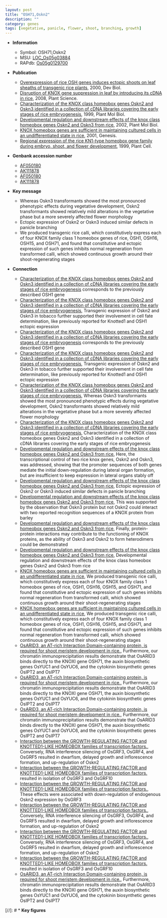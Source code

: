 ```yaml
---
layout: post
title: "OSH71,Oskn2"
description: ""
category: genes
tags: [vegetative, panicle, flower, shoot, branching, growth]
---
```


* **Information**  
    + Symbol: OSH71,Oskn2  
    + MSU: [LOC_Os05g03884](http://rice.plantbiology.msu.edu/cgi-bin/ORF_infopage.cgi?orf=LOC_Os05g03884)  
    + RAPdb: [Os05g0129700](http://rapdb.dna.affrc.go.jp/viewer/gbrowse_details/irgsp1?name=Os05g0129700)  

* **Publication**  
    + [Overexpression of rice OSH genes induces ectopic shoots on leaf sheaths of transgenic rice plants](http://www.ncbi.nlm.nih.gov/pubmed?term=Overexpression+of+rice+OSH+genes+induces+ectopic+shoots+on+leaf+sheaths+of+transgenic+rice+plants%5BTitle%5D), 2000, Dev Biol.
    + [Disruption of KNOX gene suppression in leaf by introducing its cDNA in rice](http://www.ncbi.nlm.nih.gov/pubmed?term=Disruption+of+KNOX+gene+suppression+in+leaf+by+introducing+its+cDNA+in+rice%5BTitle%5D), 2008, Plant Science.
    + [Characterization of the KNOX class homeobox genes Oskn2 and Oskn3 identified in a collection of cDNA libraries covering the early stages of rice embryogenesis](http://www.ncbi.nlm.nih.gov/pubmed?term=Characterization+of+the+KNOX+class+homeobox+genes+Oskn2+and+Oskn3+identified+in+a+collection+of+cDNA+libraries+covering+the+early+stages+of+rice+embryogenesis%5BTitle%5D), 1999, Plant Mol Biol.
    + [Developmental regulation and downstream effects of the knox class homeobox genes Oskn2 and Oskn3 from rice](http://www.ncbi.nlm.nih.gov/pubmed?term=Developmental+regulation+and+downstream+effects+of+the+knox+class+homeobox+genes+Oskn2+and+Oskn3+from+rice%5BTitle%5D), 2002, Plant Mol Biol.
    + [KNOX homeobox genes are sufficient in maintaining cultured cells in an undifferentiated state in rice](http://www.ncbi.nlm.nih.gov/pubmed?term=KNOX+homeobox+genes+are+sufficient+in+maintaining+cultured+cells+in+an+undifferentiated+state+in+rice%5BTitle%5D), 2001, Genesis.
    + [Regional expression of the rice KN1-type homeobox gene family during embryo, shoot, and flower development](http://www.ncbi.nlm.nih.gov/pubmed?term=Regional+expression+of+the+rice+KN1-type+homeobox+gene+family+during+embryo,+shoot,+and+flower+development%5BTitle%5D), 1999, Plant Cell.

* **Genbank accession number**  
    + [AF050180](http://www.ncbi.nlm.nih.gov/nuccore/AF050180)
    + [AK111878](http://www.ncbi.nlm.nih.gov/nuccore/AK111878)
    + [AF050180](http://www.ncbi.nlm.nih.gov/nuccore/AF050180)
    + [AK111878](http://www.ncbi.nlm.nih.gov/nuccore/AK111878)

* **Key message**  
    + Whereas Oskn3 transformants showed the most pronounced phenotypic effects during vegetative development, Oskn2 transformants showed relatively mild alterations in the vegetative phase but a more severely affected flower morphology
    + Ectopic expression of Oskn2 or Oskn3 induced similar defects in panicle branching
    + We produced transgenic rice calli, which constitutively express each of four KNOX family class 1 homeobox genes of rice, OSH1, OSH16, OSH15, and OSH71, and found that constitutive and ectopic expression of such genes inhibits normal regeneration from transformed calli, which showed continuous growth around their shoot-regenerating stages

* **Connection**  
    + [Characterization of the KNOX class homeobox genes Oskn2 and Oskn3 identified in a collection of cDNA libraries covering the early stages of rice embryogenesis](Oskn1) corresponds to the previously described OSH1 gene
    + [Characterization of the KNOX class homeobox genes Oskn2 and Oskn3 identified in a collection of cDNA libraries covering the early stages of rice embryogenesis](http://www.ncbi.nlm.nih.gov/pubmed?term=Characterization+of+the+KNOX+class+homeobox+genes+Oskn2+and+Oskn3+identified+in+a+collection+of+cDNA+libraries+covering+the+early+stages+of+rice+embryogenesis%5BTitle%5D), Transgenic expression of Oskn2 and Oskn3 in tobacco further supported their involvement in cell fate determination, like previously reported for Knotted1 and OSH1 ectopic expression
    + [Characterization of the KNOX class homeobox genes Oskn2 and Oskn3 identified in a collection of cDNA libraries covering the early stages of rice embryogenesis](Oskn1) corresponds to the previously described OSH1 gene
    + [Characterization of the KNOX class homeobox genes Oskn2 and Oskn3 identified in a collection of cDNA libraries covering the early stages of rice embryogenesis](http://www.ncbi.nlm.nih.gov/pubmed?term=Characterization+of+the+KNOX+class+homeobox+genes+Oskn2+and+Oskn3+identified+in+a+collection+of+cDNA+libraries+covering+the+early+stages+of+rice+embryogenesis%5BTitle%5D), Transgenic expression of Oskn2 and Oskn3 in tobacco further supported their involvement in cell fate determination, like previously reported for Knotted1 and OSH1 ectopic expression
    + [Characterization of the KNOX class homeobox genes Oskn2 and Oskn3 identified in a collection of cDNA libraries covering the early stages of rice embryogenesis](http://www.ncbi.nlm.nih.gov/pubmed?term=Characterization+of+the+KNOX+class+homeobox+genes+Oskn2+and+Oskn3+identified+in+a+collection+of+cDNA+libraries+covering+the+early+stages+of+rice+embryogenesis%5BTitle%5D), Whereas Oskn3 transformants showed the most pronounced phenotypic effects during vegetative development, Oskn2 transformants showed relatively mild alterations in the vegetative phase but a more severely affected flower morphology
    + [Characterization of the KNOX class homeobox genes Oskn2 and Oskn3 identified in a collection of cDNA libraries covering the early stages of rice embryogenesis](http://www.ncbi.nlm.nih.gov/pubmed?term=Characterization+of+the+KNOX+class+homeobox+genes+Oskn2+and+Oskn3+identified+in+a+collection+of+cDNA+libraries+covering+the+early+stages+of+rice+embryogenesis%5BTitle%5D), Characterization of the KNOX class homeobox genes Oskn2 and Oskn3 identified in a collection of cDNA libraries covering the early stages of rice embryogenesis
    + [Developmental regulation and downstream effects of the knox class homeobox genes Oskn2 and Oskn3 from rice](http://www.ncbi.nlm.nih.gov/pubmed?term=Developmental+regulation+and+downstream+effects+of+the+knox+class+homeobox+genes+Oskn2+and+Oskn3+from+rice%5BTitle%5D), Here, the transcriptional control of two rice knox genes, Oskn2 and Oskn3, was addressed, showing that the promoter sequences of both genes mediate the initial down-regulation during lateral organ formation, but are insufficient to keep expression in lateral organs stably off
    + [Developmental regulation and downstream effects of the knox class homeobox genes Oskn2 and Oskn3 from rice](http://www.ncbi.nlm.nih.gov/pubmed?term=Developmental+regulation+and+downstream+effects+of+the+knox+class+homeobox+genes+Oskn2+and+Oskn3+from+rice%5BTitle%5D), Ectopic expression of Oskn2 or Oskn3 induced similar defects in panicle branching
    + [Developmental regulation and downstream effects of the knox class homeobox genes Oskn2 and Oskn3 from rice](http://www.ncbi.nlm.nih.gov/pubmed?term=Developmental+regulation+and+downstream+effects+of+the+knox+class+homeobox+genes+Oskn2+and+Oskn3+from+rice%5BTitle%5D), This was supported by the observation that Oskn3 protein but not Oskn2 could interact with two reported recognition sequences of a KNOX protein from barley
    + [Developmental regulation and downstream effects of the knox class homeobox genes Oskn2 and Oskn3 from rice](http://www.ncbi.nlm.nih.gov/pubmed?term=Developmental+regulation+and+downstream+effects+of+the+knox+class+homeobox+genes+Oskn2+and+Oskn3+from+rice%5BTitle%5D), Finally, protein-protein interactions may contribute to the functioning of KNOX proteins, as the ability of Oskn3 and Oskn2 to form heterodimers could be demonstrated
    + [Developmental regulation and downstream effects of the knox class homeobox genes Oskn2 and Oskn3 from rice](http://www.ncbi.nlm.nih.gov/pubmed?term=Developmental+regulation+and+downstream+effects+of+the+knox+class+homeobox+genes+Oskn2+and+Oskn3+from+rice%5BTitle%5D), Developmental regulation and downstream effects of the knox class homeobox genes Oskn2 and Oskn3 from rice
    + [KNOX homeobox genes are sufficient in maintaining cultured cells in an undifferentiated state in rice](http://www.ncbi.nlm.nih.gov/pubmed?term=KNOX+homeobox+genes+are+sufficient+in+maintaining+cultured+cells+in+an+undifferentiated+state+in+rice%5BTitle%5D), We produced transgenic rice calli, which constitutively express each of four KNOX family class 1 homeobox genes of rice, OSH1, OSH16, OSH15, and OSH71, and found that constitutive and ectopic expression of such genes inhibits normal regeneration from transformed calli, which showed continuous growth around their shoot-regenerating stages
    + [KNOX homeobox genes are sufficient in maintaining cultured cells in an undifferentiated state in rice](http://www.ncbi.nlm.nih.gov/pubmed?term=KNOX+homeobox+genes+are+sufficient+in+maintaining+cultured+cells+in+an+undifferentiated+state+in+rice%5BTitle%5D), We produced transgenic rice calli, which constitutively express each of four KNOX family class 1 homeobox genes of rice, OSH1, OSH16, OSH15, and OSH71, and found that constitutive and ectopic expression of such genes inhibits normal regeneration from transformed calli, which showed continuous growth around their shoot-regenerating stages
    + [OsARID3, an AT-rich Interaction Domain-containing protein, is required for shoot meristem development in rice.](http://www.ncbi.nlm.nih.gov/pubmed?term=OsARID3,+an+AT-rich+Interaction+Domain-containing+protein,+is+required+for+shoot+meristem+development+in+rice.%5BTitle%5D), Furthermore, our chromatin immunoprecipitation results demonstrate that OsARID3 binds directly to the KNOXI gene OSH71, the auxin biosynthetic genes OsYUC1 and OsYUC6, and the cytokinin biosynthetic genes OsIPT2 and OsIPT7
    + [OsARID3, an AT-rich Interaction Domain-containing protein, is required for shoot meristem development in rice.](http://www.ncbi.nlm.nih.gov/pubmed?term=OsARID3,+an+AT-rich+Interaction+Domain-containing+protein,+is+required+for+shoot+meristem+development+in+rice.%5BTitle%5D), Furthermore, our chromatin immunoprecipitation results demonstrate that OsARID3 binds directly to the KNOXI gene OSH71, the auxin biosynthetic genes OsYUC1 and OsYUC6, and the cytokinin biosynthetic genes OsIPT2 and OsIPT7
    + [OsARID3, an AT-rich Interaction Domain-containing protein, is required for shoot meristem development in rice.](http://www.ncbi.nlm.nih.gov/pubmed?term=OsARID3,+an+AT-rich+Interaction+Domain-containing+protein,+is+required+for+shoot+meristem+development+in+rice.%5BTitle%5D), Furthermore, our chromatin immunoprecipitation results demonstrate that OsARID3 binds directly to the KNOXI gene OSH71, the auxin biosynthetic genes OsYUC1 and OsYUC6, and the cytokinin biosynthetic genes OsIPT2 and OsIPT7
    + [Interaction between the GROWTH-REGULATING FACTOR and KNOTTED1-LIKE HOMEOBOX families of transcription factors.](http://www.ncbi.nlm.nih.gov/pubmed?term=Interaction+between+the+GROWTH-REGULATING+FACTOR+and+KNOTTED1-LIKE+HOMEOBOX+families+of+transcription+factors.%5BTitle%5D), Conversely, RNA interference silencing of OsGRF3, OsGRF4, and OsGRF5 resulted in dwarfism, delayed growth and inflorescence formation, and up-regulation of Oskn2
    + [Interaction between the GROWTH-REGULATING FACTOR and KNOTTED1-LIKE HOMEOBOX families of transcription factors.](Oryza+sativa) resulted in isolation of OsGRF3 and OsGRF10
    + [Interaction between the GROWTH-REGULATING FACTOR and KNOTTED1-LIKE HOMEOBOX families of transcription factors.](http://www.ncbi.nlm.nih.gov/pubmed?term=Interaction+between+the+GROWTH-REGULATING+FACTOR+and+KNOTTED1-LIKE+HOMEOBOX+families+of+transcription+factors.%5BTitle%5D), These effects were associated with down-regulation of endogenous Oskn2 expression by OsGRF3
    + [Interaction between the GROWTH-REGULATING FACTOR and KNOTTED1-LIKE HOMEOBOX families of transcription factors.](http://www.ncbi.nlm.nih.gov/pubmed?term=Interaction+between+the+GROWTH-REGULATING+FACTOR+and+KNOTTED1-LIKE+HOMEOBOX+families+of+transcription+factors.%5BTitle%5D), Conversely, RNA interference silencing of OsGRF3, OsGRF4, and OsGRF5 resulted in dwarfism, delayed growth and inflorescence formation, and up-regulation of Oskn2
    + [Interaction between the GROWTH-REGULATING FACTOR and KNOTTED1-LIKE HOMEOBOX families of transcription factors.](http://www.ncbi.nlm.nih.gov/pubmed?term=Interaction+between+the+GROWTH-REGULATING+FACTOR+and+KNOTTED1-LIKE+HOMEOBOX+families+of+transcription+factors.%5BTitle%5D), Conversely, RNA interference silencing of OsGRF3, OsGRF4, and OsGRF5 resulted in dwarfism, delayed growth and inflorescence formation, and up-regulation of Oskn2
    + [Interaction between the GROWTH-REGULATING FACTOR and KNOTTED1-LIKE HOMEOBOX families of transcription factors.](Oryza+sativa) resulted in isolation of OsGRF3 and OsGRF10
    + [OsARID3, an AT-rich Interaction Domain-containing protein, is required for shoot meristem development in rice.](http://www.ncbi.nlm.nih.gov/pubmed?term=OsARID3,+an+AT-rich+Interaction+Domain-containing+protein,+is+required+for+shoot+meristem+development+in+rice.%5BTitle%5D), Furthermore, chromatin immunoprecipitation results demonstrate that OsARID3 binds directly to the KNOXI gene OSH71, the auxin biosynthetic genes OsYUC1 and OsYUC6, and the cytokinin biosynthetic genes OsIPT2 and OsIPT7

[//]: # * **Key figures**  


